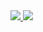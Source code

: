 <a href="https://github.com/RealAtom">
  <img src="https://github-readme-stats.vercel.app/api?username=RealAtom&show_icons=true&theme=dark" />
</a>
<a href="https://github.com/RealAtom">
  <img src="https://github-readme-stats.vercel.app/api/top-langs/?username=RealAtom&layout=compact&theme=dark" />
</a>
